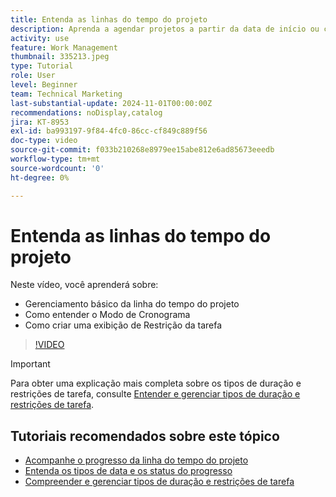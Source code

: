 ```yaml
---
title: Entenda as linhas do tempo do projeto
description: Aprenda a agendar projetos a partir da data de início ou conclusão. Saiba como a duração, predecessores e restrições da tarefa afetam o plano do projeto.
activity: use
feature: Work Management
thumbnail: 335213.jpeg
type: Tutorial
role: User
level: Beginner
team: Technical Marketing
last-substantial-update: 2024-11-01T00:00:00Z
recommendations: noDisplay,catalog
jira: KT-8953
exl-id: ba993197-9f84-4fc0-86cc-cf849c889f56
doc-type: video
source-git-commit: f033b210268e8979ee15abe812e6ad85673eeedb
workflow-type: tm+mt
source-wordcount: '0'
ht-degree: 0%

---
```


# Entenda as linhas do tempo do projeto

Neste vídeo, você aprenderá sobre:

* Gerenciamento básico da linha do tempo do projeto
* Como entender o Modo de Cronograma
* Como criar uma exibição de Restrição da tarefa

>[!VIDEO](https://video.tv.adobe.com/v/335213/?quality=12&learn=on)

>[!IMPORTANT]
>
>Para obter uma explicação mais completa sobre os tipos de duração e restrições de tarefa, consulte [Entender e gerenciar tipos de duração e restrições de tarefa](/help/manage-work/intermediate-projects/understand-and-manage-duration-types-and-task-constraints.md).

## Tutoriais recomendados sobre este tópico

* [Acompanhe o progresso da linha do tempo do projeto](/help/manage-work/project-timelines/track-work-progress-from-the-project-timeline.md)
* [Entenda os tipos de data e os status do progresso](/help/manage-work/project-timelines/understand-task-dates-and-progress-status.md)
* [Compreender e gerenciar tipos de duração e restrições de tarefa](/help/manage-work/intermediate-projects/understand-and-manage-duration-types-and-task-constraints.md)

